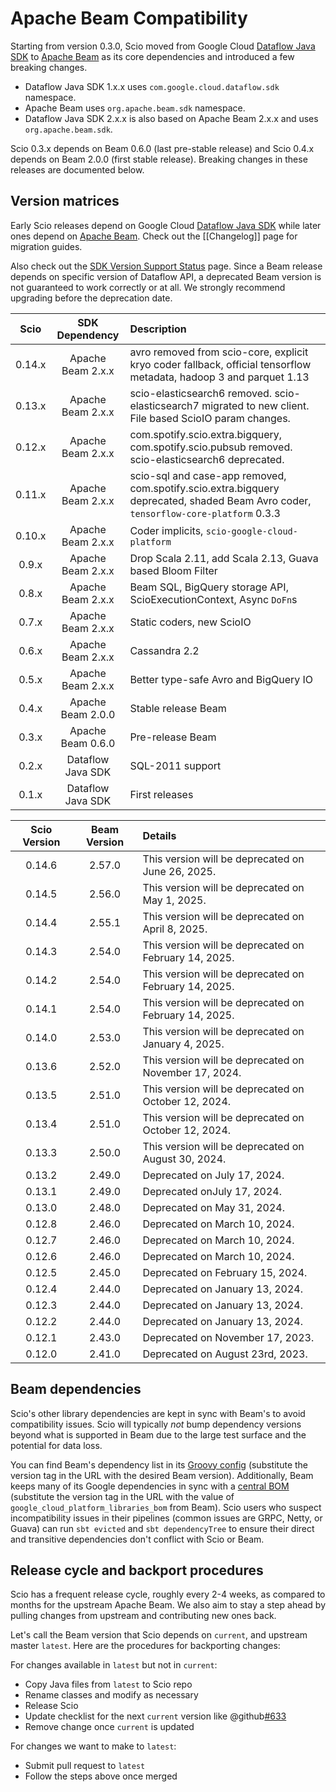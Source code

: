 # Apache Beam Compatibility

Starting from version 0.3.0, Scio moved from Google Cloud [Dataflow Java SDK](https://github.com/GoogleCloudPlatform/DataflowJavaSDK) to [Apache Beam](https://beam.apache.org/) as its core dependencies and introduced a few breaking changes.

- Dataflow Java SDK 1.x.x uses `com.google.cloud.dataflow.sdk` namespace.
- Apache Beam uses `org.apache.beam.sdk` namespace.
- Dataflow Java SDK 2.x.x is also based on Apache Beam 2.x.x and uses `org.apache.beam.sdk`.

Scio 0.3.x depends on Beam 0.6.0 (last pre-stable release) and Scio 0.4.x depends on Beam 2.0.0 (first stable release). Breaking changes in these releases are documented below.

## Version matrices

Early Scio releases depend on Google Cloud [Dataflow Java SDK](https://github.com/GoogleCloudPlatform/DataflowJavaSDK) while later ones depend on [Apache Beam](https://github.com/apache/beam). Check out the [[Changelog]] page for migration guides.

Also check out the [SDK Version Support Status](https://cloud.google.com/dataflow/docs/support/sdk-version-support-status) page. Since a Beam release depends on specific version of Dataflow API, a deprecated Beam version is not guaranteed to work correctly or at all. We strongly recommend upgrading before the deprecation date.

| **Scio** | **SDK Dependency** | **Description**                                                                                                                     |
|:--------:|:------------------:|:------------------------------------------------------------------------------------------------------------------------------------|
|  0.14.x  | Apache Beam 2.x.x  | avro removed from scio-core, explicit kryo coder fallback, official tensorflow metadata, hadoop 3 and parquet 1.13                  |
|  0.13.x  | Apache Beam 2.x.x  | scio-elasticsearch6 removed. scio-elasticsearch7 migrated to new client. File based ScioIO param changes.                           |
|  0.12.x  | Apache Beam 2.x.x  | com.spotify.scio.extra.bigquery, com.spotify.scio.pubsub removed. scio-elasticsearch6 deprecated.                                   |
|  0.11.x  | Apache Beam 2.x.x  | scio-sql and case-app removed, com.spotify.scio.extra.bigquery deprecated, shaded Beam Avro coder, `tensorflow-core-platform` 0.3.3 |
|  0.10.x  | Apache Beam 2.x.x  | Coder implicits, `scio-google-cloud-platform`                                                                                       |
|  0.9.x   | Apache Beam 2.x.x  | Drop Scala 2.11, add Scala 2.13, Guava based Bloom Filter                                                                           |
|  0.8.x   | Apache Beam 2.x.x  | Beam SQL, BigQuery storage API, ScioExecutionContext, Async `DoFn`s                                                                 |
|  0.7.x   | Apache Beam 2.x.x  | Static coders, new ScioIO                                                                                                           |
|  0.6.x   | Apache Beam 2.x.x  | Cassandra 2.2                                                                                                                       |
|  0.5.x   | Apache Beam 2.x.x  | Better type-safe Avro and BigQuery IO                                                                                               |
|  0.4.x   | Apache Beam 2.0.0  | Stable release Beam                                                                                                                 |
|  0.3.x   | Apache Beam 0.6.0  | Pre-release Beam                                                                                                                    |
|  0.2.x   | Dataflow Java SDK  | SQL-2011 support                                                                                                                    |
|  0.1.x   | Dataflow Java SDK  | First releases                                                                                                                      |

| **Scio Version** | **Beam Version** | **Details**                                           |
|:----------------:|:----------------:|:------------------------------------------------------|
|      0.14.6      |      2.57.0      | This version will be deprecated on June 26, 2025.     |
|      0.14.5      |      2.56.0      | This version will be deprecated on May 1, 2025.       |
|      0.14.4      |      2.55.1      | This version will be deprecated on April 8, 2025.     |
|      0.14.3      |      2.54.0      | This version will be deprecated on February 14, 2025. |
|      0.14.2      |      2.54.0      | This version will be deprecated on February 14, 2025. |
|      0.14.1      |      2.54.0      | This version will be deprecated on February 14, 2025. |
|      0.14.0      |      2.53.0      | This version will be deprecated on January 4, 2025.   |
|      0.13.6      |      2.52.0      | This version will be deprecated on November 17, 2024. |
|      0.13.5      |      2.51.0      | This version will be deprecated on October 12, 2024.  |
|      0.13.4      |      2.51.0      | This version will be deprecated on October 12, 2024.  |
|      0.13.3      |      2.50.0      | This version will be deprecated on August 30, 2024.   |
|      0.13.2      |      2.49.0      | Deprecated on July 17, 2024.                          |
|      0.13.1      |      2.49.0      | Deprecated onJuly 17, 2024.                           |
|      0.13.0      |      2.48.0      | Deprecated on May 31, 2024.                           |
|      0.12.8      |      2.46.0      | Deprecated on March 10, 2024.                         |
|      0.12.7      |      2.46.0      | Deprecated on March 10, 2024.                         |
|      0.12.6      |      2.46.0      | Deprecated on March 10, 2024.                         |
|      0.12.5      |      2.45.0      | Deprecated on February 15, 2024.                      |
|      0.12.4      |      2.44.0      | Deprecated on January 13, 2024.                       |
|      0.12.3      |      2.44.0      | Deprecated on January 13, 2024.                       |
|      0.12.2      |      2.44.0      | Deprecated on January 13, 2024.                       |
|      0.12.1      |      2.43.0      | Deprecated on November 17, 2023.                      |
|      0.12.0      |      2.41.0      | Deprecated on August 23rd, 2023.                      |

## Beam dependencies

Scio's other library dependencies are kept in sync with Beam's to avoid compatibility issues. Scio will typically _not_ bump dependency versions beyond what is supported in Beam due to the large test surface and the potential for data loss.

You can find Beam's dependency list in its [Groovy config](https://github.com/apache/beam/blob/v2.35.0/buildSrc/src/main/groovy/org/apache/beam/gradle/BeamModulePlugin.groovy) (substitute the version tag in the URL with the desired Beam version). Additionally, Beam keeps many of its Google dependencies in sync with a [central BOM](https://storage.googleapis.com/cloud-opensource-java-dashboard/com.google.cloud/libraries-bom/24.0.0/artifact_details.html) (substitute the version tag in the URL with the value of `google_cloud_platform_libraries_bom` from Beam). Scio users who suspect incompatibility issues in their pipelines (common issues are GRPC, Netty, or Guava) can run `sbt evicted` and `sbt dependencyTree` to ensure their direct and transitive dependencies don't conflict with Scio or Beam.

## Release cycle and backport procedures

Scio has a frequent release cycle, roughly every 2-4 weeks, as compared to months for the upstream Apache Beam. We also aim to stay a step ahead by pulling changes from upstream and contributing new ones back.

Let's call the Beam version that Scio depends on `current`, and upstream master `latest`. Here are the procedures for backporting changes:

For changes available in `latest` but not in `current`:
- Copy Java files from `latest` to Scio repo
- Rename classes and modify as necessary
- Release Scio
- Update checklist for the next `current` version like @github[#633](#633)
- Remove change once `current` is updated

For changes we want to make to `latest`:
- Submit pull request to `latest`
- Follow the steps above once merged

